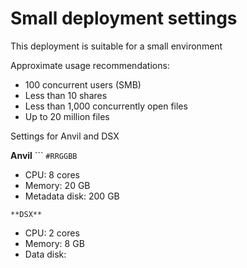 # Small deployment settings

This deployment is suitable for a small environment

Approximate usage recommendations:
- 100 concurrent users (SMB)
- Less than 10 shares
- Less than 1,000 concurrently open files
- Up to 20 million files

Settings for Anvil and DSX

**Anvil**
``` `#RRGGBB`
- CPU: 8 cores
- Memory: 20 GB
- Metadata disk: 200 GB
```
**DSX**
```
- CPU: 2 cores
- Memory: 8 GB
- Data disk: <customer driven>
```
